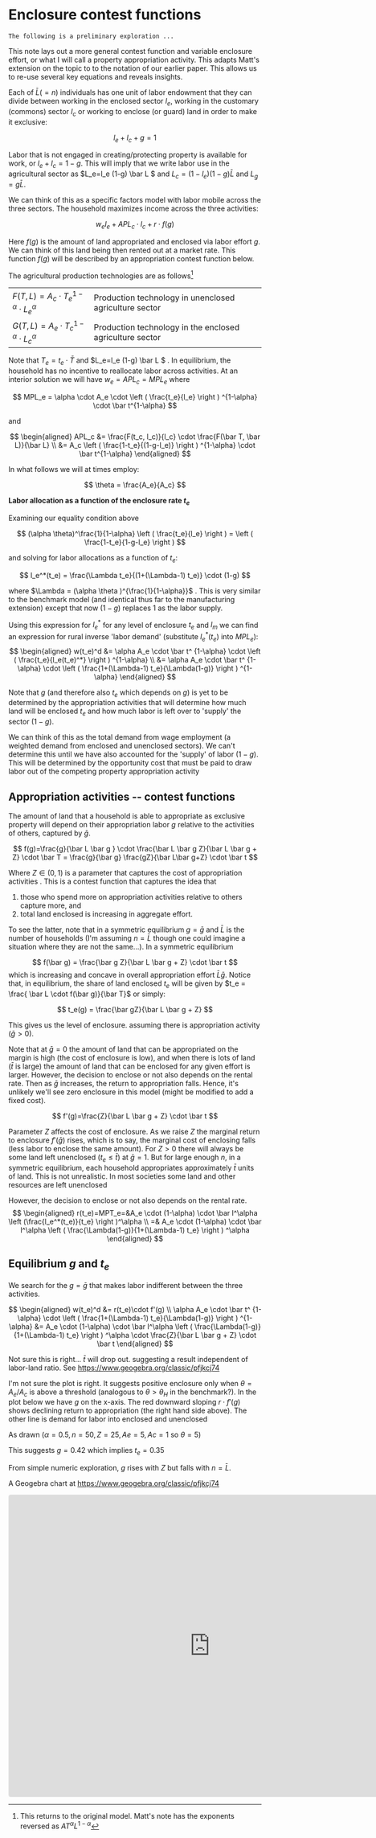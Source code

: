 
# Enclosure contest functions

```{note}
The following is a preliminary exploration ...
```

This note lays out a more general contest function and variable enclosure effort, or what I will call a property appropriation activity.  This adapts Matt's extension on the topic to to the notation of our earlier paper.   This allows us to re-use several key equations and reveals insights.

Each of $\bar L (=n)$ individuals has one unit of labor endowment that they can divide between working in the enclosed sector $l_e$, working in the customary (commons) sector $l_c$ or working to enclose (or guard) land in order to make it exclusive:

$$
l_e+l_c+g=1
$$

Labor that is not engaged in creating/protecting property is available for work, or  $l_e + l_c = 1 - g$. This will imply that we write labor use in the agricultural sector as  $L_e=l_e (1-g) \bar L $  and $L_c=(1-l_e)(1-g)\bar L$ and $L_g = g \bar L$.

We can think of this as a specific factors model with labor mobile across the three sectors. The household maximizes income across the three activities:

$$
w_e l_e + APL_c\cdot l_c+r \cdot f(g)
$$

Here $f(g)$ is the amount of land appropriated and enclosed via labor effort $g$. We can think of this land being then rented out at a market rate.  This function $f(g)$ will be described by an appropriation contest function below.

The agricultural production technologies are as follows[^1]

[^1]: This returns to the original model. Matt's note has the exponents reversed as $AT^\alpha L^{1-\alpha}$

|                                                      |                                                          |
| :--------------------------------------------------- | :------------------------------------------------------- |
| $F(T,L)= A_c \cdot {T_e}^{1-\alpha}\cdot L_e^\alpha$ | Production technology in unenclosed agriculture sector   |
| $G(T,L)= A_e \cdot {T_c}^{1-\alpha}\cdot L_c^\alpha$ | Production technology in the enclosed agriculture sector |

Note that $T_e = t_e \cdot \bar T$ and $L_e=l_e (1-g) \bar L $ .   In equilibrium, the household has no incentive to reallocate labor across activities. At an interior solution we will have $w_e=APL_c=MPL_e$ where

$$
MPL_e = 
 \alpha \cdot A_e \cdot 
 \left ( \frac{t_e}{l_e}  \right ) ^{1-\alpha} 
 \cdot \bar t^{1-\alpha}
$$


and

$$
\begin{aligned}
APL_c &= \frac{F(t_c, l_c)}{l_c} \cdot \frac{F(\bar T, \bar L)}{\bar L} \\
   &=  A_c \left ( \frac{1-t_e}{(1-g-l_e)} \right ) ^{1-\alpha} \cdot  \bar t^{1-\alpha}
\end{aligned}
$$

In what follows we will at times employ:

$$
\theta = \frac{A_e}{A_c}
$$

**Labor allocation as a function of the enclosure rate $t_e$** 

Examining our equality condition above

$$
(\alpha \theta)^\frac{1}{1-\alpha} \left ( \frac{t_e}{l_e}   \right ) 
= \left ( \frac{1-t_e}{1-g-l_e} \right )
$$

and solving for labor allocations as a function of $t_e$:

$$
l_e^*(t_e) = \frac{\Lambda t_e}{(1+(\Lambda-1) t_e)} \cdot (1-g)
$$

where  $\Lambda = (\alpha \theta )^{\frac{1}{1-\alpha}}$ . This is very similar to the benchmark model (and identical thus far to the manufacturing extension) except that now $(1-g)$ replaces $1$ as the labor supply.

Using this expression for $l_e^*$ for any level of enclosure $t_e$ and $l_m$ we can find an expression for rural inverse 'labor demand' (substitute $l_e^*(t_e)$ into $MPL_e$):
$$
\begin{aligned}
w(t_e)^d &= \alpha A_e \cdot \bar t^ {1-\alpha} \cdot \left ( \frac{t_e}{l_e(t_e)^*} \right ) ^{1-\alpha}  \\
 &= \alpha A_e \cdot \bar t^ {1-\alpha} \cdot \left ( \frac{1+(\Lambda-1) t_e}{\Lambda(1-g)} \right ) ^{1-\alpha} 
\end{aligned}
$$

Note that $g$ (and therefore also $t_e$ which depends on $g$) is  yet to be determined by the appropriation activities that will determine how much land will be enclosed $t_e$ and how much labor is left over to 'supply' the sector $(1-g)$.    

We can think of this as the total demand from wage employment (a weighted demand from enclosed and unenclosed sectors). We can't determine this until we have also accounted for the  'supply' of labor $(1-g)$.  This will be determined by the opportunity cost that must be paid to draw labor out of the competing property appropriation activity 



## Appropriation activities -- contest functions

The amount of land that a household is able to appropriate as exclusive property will depend on their appropriation labor $g$ relative to the activities of others, captured by $\bar g$.  


$$
f(g)=\frac{g}{\bar L \bar g } \cdot \frac{\bar L \bar g  Z}{\bar L \bar g + Z} \cdot \bar T
= \frac{g}{\bar g} \frac{gZ}{\bar L\bar g+Z} \cdot \bar t
$$


Where $Z \in(0,1)$ is a parameter that captures the cost of appropriation activities .  This is a contest function that captures the idea that 

1. those who spend more on appropriation activities relative to others capture more, and
2. total land enclosed is increasing in aggregate effort. 

To see the latter, note that in a symmetric equilibrium $g=\bar g$ and $\bar L$ is the number of households (I'm assuming $n=\bar L$ though one could imagine a situation where they are not the same...).  In a symmetric equilibrium

$$
f(\bar g) =  \frac{\bar g Z}{\bar L \bar g + Z} \cdot \bar t
$$
which is increasing and concave in overall appropriation effort $\bar L \bar g$.   Notice that, in equilibrium, the share of land enclosed $t_e$ will be given by $t_e = \frac{ \bar L \cdot f(\bar g)}{\bar T}$ or simply:


$$
t_e(g) =   \frac{\bar gZ}{\bar L \bar g + Z}
$$


This gives us the level of enclosure. assuming there is appropriation activity ($\bar g>0$).  

Note that at $\bar g =0$ the amount of land that can be appropriated on the margin is high (the cost of enclosure is low), and when there is lots of land ($\bar t$ is large) the amount of land that can be enclosed for any given effort is larger.  However, the decision to enclose or not also depends on the rental rate.  Then as $\bar g$ increases, the return to appropriation falls.  Hence, it's unlikely we'll see zero enclosure in this model (might be modified to add a fixed cost).


$$
f'(g)=\frac{Z}{\bar L \bar g + Z} \cdot \bar t
$$


Parameter $Z$ affects the cost of enclosure.  As we raise $Z$ the marginal return to enclosure $f'(\bar g)$ rises, which is to say, the marginal cost of enclosing falls (less labor to enclose the same amount).  For $Z>0$ there will always be some land left unenclosed ($t_e \le \bar t$)  at $\bar g= 1$.   But for large enough $n$, in a symmetric equilibrium, each household appropriates approximately  $\bar t$  units of land.   This is not unrealistic. In most societies some land and other resources are left unenclosed

However, the decision to enclose or not also depends on the rental rate.  
$$
\begin{aligned}
r(t_e)=MPT_e=&A_e \cdot (1-\alpha) \cdot 
\bar l^\alpha 
\left (\frac{l_e^*(t_e)}{t_e}
\right )^\alpha
\\
=& A_e \cdot (1-\alpha) \cdot \bar l^\alpha 
\left ( \frac{\Lambda(1-g)}{1+(\Lambda-1) t_e} \right ) ^\alpha 
\end{aligned}
$$


## Equilibrium $g$ and $t_e$

We search for the $g=\bar g$ that makes labor indifferent between the three activities. 



$$
\begin{aligned}
w(t_e)^d &= r(t_e)\cdot f'(g)  \\
\alpha A_e \cdot \bar t^ {1-\alpha} \cdot \left ( \frac{1+(\Lambda-1) t_e}{\Lambda(1-g)} \right ) ^{1-\alpha} 
&= 
A_e \cdot (1-\alpha) \cdot \bar l^\alpha 
\left ( \frac{\Lambda(1-g)}{1+(\Lambda-1) t_e} \right ) ^\alpha 
\cdot
\frac{Z}{\bar L \bar g + Z} \cdot \bar t
\end{aligned}
$$



Not sure this is right...   $\bar t$ will drop out. suggesting a result independent of labor-land ratio.   See https://www.geogebra.org/classic/pfjkcj74

I'm not sure the plot is right.  It suggests positive enclosure  only when $\theta =A_e/A_c$ is above a threshold (analogous to $\theta>\theta_H$ in the benchmark?).  In the plot below we have $g$ on the x-axis. The red downward sloping $r\cdot f'(g)$ shows declining return to appropriation (the right hand side above).  The other line is demand for labor into enclosed and unenclosed



As drawn ($\alpha = 0.5, n=50, Z=25, Ae=5, Ac=1$ so $\theta=5$)



This suggests $g=0.42$ which implies $t_e = 0.35$ 


From simple numeric exploration, $g$ rises with $Z$ but falls with $n=\bar L$.  

A Geogebra chart at https://www.geogebra.org/classic/pfjkcj74

<iframe src="https://www.geogebra.org/classic/pfjkcj74?embed" width="800" height="600" allowfullscreen style="border: 1px solid #e4e4e4;border-radius: 4px;" frameborder="0"></iframe>